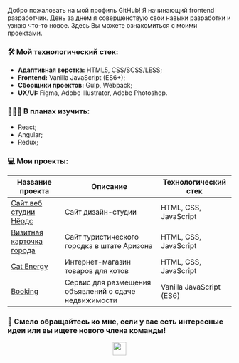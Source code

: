Добро пожаловать на мой профиль GitHub! Я начинающий frontend разработчик.
День за днем я совершенствую свои навыки разработки и узнаю что-то новое.
Здесь Вы можете ознакомиться с моими проектами. 

### 🛠 Мой технологический стек:

- **Адаптивная верстка:** HTML5, CSS/SCSS/LESS;
- **Frontend:** Vanilla JavaScript (ES6+);
- **Сборщики проектов:** Gulp, Webpack;
- **UX/UI:** Figma, Adobe Illustrator, Adobe Photoshop.

### 👩🏻‍🎓 В планах изучить:
- React;
- Angular;
- Redux;

### 💻 Мои проекты:

| Название проекта        | Описание          | Технологический стек  |
| ------------- | ------------- | ----- |
| [Сайт веб студии Нёрдс](https://github.com/VeraVLVlas/1432899-nerds-28) | Сайт дизайн-студии | HTML, CSS, JavaScript |
| [Визитная карточка города](https://github.com/VeraVLVlas/1432899-sedona-28) |Сайт туристического городка в штате Аризона| HTML, CSS, JavaScript |
| [Cat Energy](https://github.com/VeraVLVlas/1432899-cat-energy-20) | Интернет-магазин товаров для котов | HTML, CSS, JavaScript |
| [Booking](https://github.com/VeraVLVlas/1432899-keksobooking-21) | Сервис для размещения объявлений о сдаче недвижимости | Vanilla JavaScript (ES6) |


### 💌 Смело обращайтесь ко мне, если у вас есть интересные идеи или вы ищете нового члена команды! 

<p align="center">
<a href="mailto:vlasovavery@gmail.com"><img height="30" src="https://github.com/VeraVLVlas/vlasovavery/blob/main/email.svg"></a>
</p>
